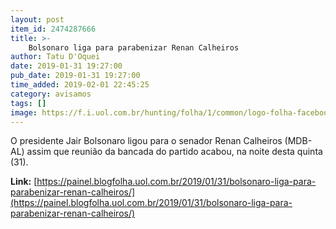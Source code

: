 ```yaml
---
layout: post
item_id: 2474287666
title: >-
    Bolsonaro liga para parabenizar Renan Calheiros
author: Tatu D'Oquei
date: 2019-01-31 19:27:00
pub_date: 2019-01-31 19:27:00
time_added: 2019-02-01 22:45:25
category: avisamos
tags: []
image: https://f.i.uol.com.br/hunting/folha/1/common/logo-folha-facebook-share.jpg
---
```


O presidente Jair Bolsonaro ligou para o senador Renan Calheiros (MDB-AL) assim que reunião da bancada do partido acabou, na noite desta quinta (31).

**Link:** [https://painel.blogfolha.uol.com.br/2019/01/31/bolsonaro-liga-para-parabenizar-renan-calheiros/](https://painel.blogfolha.uol.com.br/2019/01/31/bolsonaro-liga-para-parabenizar-renan-calheiros/)

